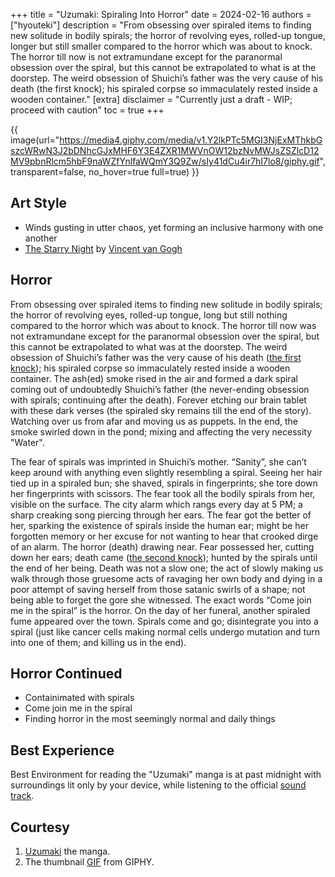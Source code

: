 +++
title = "Uzumaki: Spiraling Into Horror"
date = 2024-02-16
authors = ["hyouteki"]
description = "From obsessing over spiraled items to finding new solitude in bodily spirals; the horror of revolving eyes, rolled-up tongue, longer but still smaller compared to the horror which was about to knock. The horror till now is not extramundane except for the paranormal obsession over the spiral, but this cannot be extrapolated to what is at the doorstep. The weird obsession of Shuichi’s father was the very cause of his death (the first knock); his spiraled corpse so immaculately rested inside a wooden container."
[extra]
disclaimer = "Currently just a draft - WIP; proceed with caution"
toc = true
+++

{{ image(url="https://media4.giphy.com/media/v1.Y2lkPTc5MGI3NjExMThkbGszcWRwN3J2bDNhcGJxMHF6Y3E4ZXR1MWVnOW12bzNvMWJsZSZlcD12MV9pbnRlcm5hbF9naWZfYnlfaWQmY3Q9Zw/sIy41dCu4ir7hI7lo8/giphy.gif", transparent=false, no_hover=true full=true) }}

## Art Style
- Winds gusting in utter chaos, yet forming an inclusive harmony with one another
- [The Starry Night](https://en.wikipedia.org/wiki/The_Starry_Night) by [Vincent van Gogh](https://en.wikipedia.org/wiki/Vincent_van_Gogh)

## Horror
From obsessing over spiraled items to finding new solitude in bodily spirals; the horror of revolving eyes, rolled-up tongue, long but still nothing compared to the horror which was about to knock. The horror till now was not extramundane except for the paranormal obsession over the spiral, but this cannot be extrapolated to what was at the doorstep. The weird obsession of Shuichi’s father was the very cause of his death (<u>the first knock</u>); his spiraled corpse so immaculately rested inside a wooden container. The ash(ed) smoke rised in the air and formed a dark spiral coming out of undoubtedly Shuichi’s father (the never-ending obsession with spirals; continuing after the death). Forever etching our brain tablet with these dark verses (the spiraled sky remains till the end of the story). Watching over us from afar and moving us as puppets. In the end, the smoke swirled down in the pond; mixing and affecting the very necessity "Water".

The fear of spirals was imprinted in Shuichi’s mother. “Sanity”, she can’t keep around with anything even slightly resembling a spiral. Seeing her hair tied up in a spiraled bun; she shaved, spirals in fingerprints; she tore down her fingerprints with scissors. The fear took all the bodily spirals from her, visible on the surface. The city alarm which rangs every day at 5 PM; a sharp creaking song piercing through her ears. The fear got the better of her, sparking the existence of spirals inside the human ear; might be her forgotten memory or her excuse for not wanting to hear that crooked dirge of an alarm. The horror (death) drawing near. Fear possessed her, cutting down her ears; death came (<u>the second knock</u>); hunted by the spirals until the end of her being. Death was not a slow one; the act of slowly making us walk through those gruesome acts of ravaging her own body and dying in a poor attempt of saving herself from those satanic swirls of a shape; not being able to forget the gore she witnessed. The exact words “Come join me in the spiral” is the horror. On the day of her funeral, another spiraled fume appeared over the town. Spirals come and go; disintegrate you into a spiral (just like cancer cells making normal cells undergo mutation and turn into one of them; and killing us in the end).

## Horror Continued
- Containimated with spirals
- Come join me in the spiral
- Finding horror in the most seemingly normal and daily things

## Best Experience
Best Environment for reading the "Uzumaki" manga is at past midnight with surroundings lit only by your device, while listening to the official [sound track](https://open.spotify.com/album/5UTflDsfTAvheGvWaVD65d?si=Dwac0t9aQSKyxJb4qC94aw).

## Courtesy
1. [Uzumaki](https://mangareader.to/read/uzumaki-spiral-into-horror-413/en/chapter-1) the manga.
2. The thumbnail [GIF](https://media.giphy.com/media/v1.Y2lkPTc5MGI3NjExeHhpdW5sbmVrN2NqNXMycHk5dWE1OHhrYTNmanJ6NXQ5N3ZmdjkxZiZlcD12MV9naWZzX3NlYXJjaCZjdD1n/sIy41dCu4ir7hI7lo8/giphy.gif) from GIPHY. 